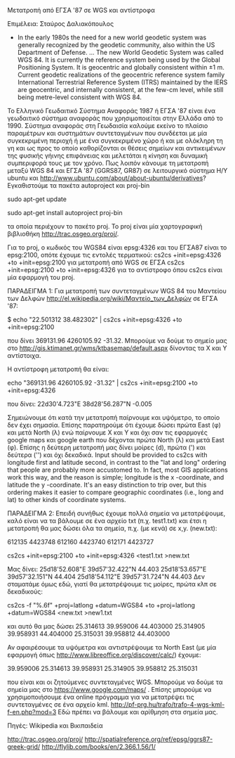 Μετατροπή από ΕΓΣΑ '87 σε WGS και αντίστροφα

Επιμέλεια: Σταύρος Δαλιακόπουλος

- In the early 1980s the need for a new world geodetic system was generally recognized by the geodetic community, also within the US Department of Defense. ... The new World Geodetic System was called WGS 84. It is currently the reference system being used by the Global Positioning System. It is geocentric and globally consistent within ±1 m. Current geodetic realizations of the geocentric reference system family International Terrestrial Reference System (ITRS) maintained by the IERS are geocentric, and internally consistent, at the few-cm level, while still being metre-level consistent with WGS 84.

Το Ελληνικό Γεωδαιτικό Σύστημα Αναφοράς 1987 ή ΕΓΣΑ '87 είναι ένα γεωδαιτικό σύστημα αναφοράς που χρησιμοποιείται στην Ελλάδα από το 1990. Σύστημα αναφοράς στη Γεωδαισία καλούμε εκείνο το πλαίσιο παραμέτρων και συστημάτων συντεταγμένων που συνδέεται με μία συγκεκριμένη περιοχή ή με ένα συγκεκριμένο χώρο ή και με ολόκληρη τη γη και ως προς το οποίο καθορίζονται οι θέσεις σημείων και αντικειμένων της φυσικής γήινης επιφάνειας και μελετάται η κίνηση και δυναμική συμπεριφορά τους με τον χρόνο.
Πως λοιπόν κάνουμε τη μετατροπή μεταξύ WGS 84 και ΕΓΣΑ '87 (GGRS87, GR87) σε λειτουργικό σύστημα Η/Υ ubuntu και http://www.ubuntu.com/about/about-ubuntu/derivatives?
Εγκαθιστούμε τα πακέτα autoproject και proj-bin

sudo apt-get update

sudo apt-get install autoproject proj-bin

τα οποία περιέχουν το πακέτο proj. Το proj είναι μία χαρτογραφική βιβλιοθήκη http://trac.osgeo.org/proj/.

Για το proj, ο κωδικός του WGS84 είναι epsg:4326 και του ΕΓΣΑ87 είναι το epsg:2100, οπότε έχουμε τις εντολές τερματικού: cs2cs +init=epsg:4326 +to +init=epsg:2100 για μετατροπή από WGS σε ΕΓΣΑ cs2cs +init=epsg:2100 +to +init=epsg:4326 για το αντίστροφο
όπου cs2cs είναι μία εφαρμογή του proj.

ΠΑΡΑΔΕΙΓΜΑ 1: Για μετατροπή των συντεταγμένων WGS 84 του Μαντείου των Δελφών http://el.wikipedia.org/wiki/Μαντείο_των_Δελφών σε ΕΓΣΑ '87:

$ echo "22.501312 38.482302" | cs2cs +init=epsg:4326 +to +init=epsg:2100

που δίνει 369131.96 4260105.92 -31.32.
Μπορούμε να δούμε το σημείο μας στο http://gis.ktimanet.gr/wms/ktbasemap/default.aspx δίνοντας τα Χ και Υ αντίστοιχα.

Η αντίστροφη μετατροπή θα είναι:

echo "369131.96 4260105.92 -31.32" | cs2cs +init=epsg:2100 +to +init=epsg:4326

που δίνει: 22d30'4.723"E 38d28'56.287"N -0.005

Σημειώνουμε ότι κατά την μετατροπή παίρνουμε και υψόμετρο, το οποίο δεν έχει σημασία. Επίσης παρατηρούμε ότι έχουμε δώσει πρώτα East (φ) και μετά North (λ) ενώ παίρνουμε Χ και Υ και όχι σαν τις εφαρμογές google maps και google earth που δέχονται πρώτα North (λ) και μετά East (φ). Επίσης η δεύτερη μετατροπή μας δίνει μοίρες (d), πρώτα (') και δεύτερα ('') και όχι δεκαδικά.
Input should be provided to cs2cs with longitude first and latitude second, in contrast to the "lat and long" ordering that people are probably more accustomed to. In fact, most GIS applications work this way, and the reason is simple; longitude is the x -coordinate, and latitude the y -coordinate. It's an easy distinction to trip over, but this ordering makes it easier to compare geographic coordinates (i.e., long and lat) to other kinds of coordinate systems.

ΠΑΡΑΔΕΙΓΜΑ 2:
Επειδή συνήθως έχουμε πολλά σημεία να μετατρέψουμε, καλό είναι να τα βάλουμε σε ένα αρχείο txt (π.χ. test1.txt) και έτσι η μετατροπή θα μας δώσει όλα τα σημεία, π.χ. (με κενά) σε x,y. (new.txt):

612135 4423748 612160 4423740 612171 4423727

cs2cs +init=epsg:2100 +to +init=epsg:4326 <test1.txt >new.txt

Μας δίνει:
25d18'52.608"E 39d57'32.422"N 44.403 25d18'53.657"E 39d57'32.151"N 44.404 25d18'54.112"E 39d57'31.724"N 44.403
Δεν σταματάμε όμως εδώ, γιατί θα μετατρέψουμε τις μοίρες, πρώτα κλπ σε δεκαδικούς:

cs2cs -f "%.6f" +proj=latlong +datum=WGS84 +to +proj=latlong +datum=WGS84 <new.txt >new1.txt

και αυτό θα μας δώσει
25.314613 39.959006 44.403000 25.314905 39.958931 44.404000 25.315031 39.958812 44.403000

Αν αφαιρέσουμε τα υψόμετρα και αντιστρέψουμε τα North East (με μία εφαρμογή όπως http://www.libreoffice.org/discover/calc/) έχουμε:

39.959006 25.314613 39.958931 25.314905 39.958812 25.315031

που είναι και οι ζητούμενες συντεταγμένες WGS. Μπορούμε να δούμε τα σημεία μας στο https://www.google.com/maps/ . Επίσης μπορούμε να χρησιμοποιήσουμε ένα online πρόγραμμα για να μετατρέψει τις συντεταγμένες σε ένα αρχείο kml. http://pf-prg.hu/trafo/trafo-4-wgs-kml-f-en.php?mod=3 Εδώ πρέπει να βάλουμε και αρίθμηση στα σημεία μας.

Πηγές:
Wikipedia και Βικιπαιδεία

http://trac.osgeo.org/proj/
http://spatialreference.org/ref/epsg/ggrs87-greek-grid/
http://flylib.com/books/en/2.366.1.56/1/
